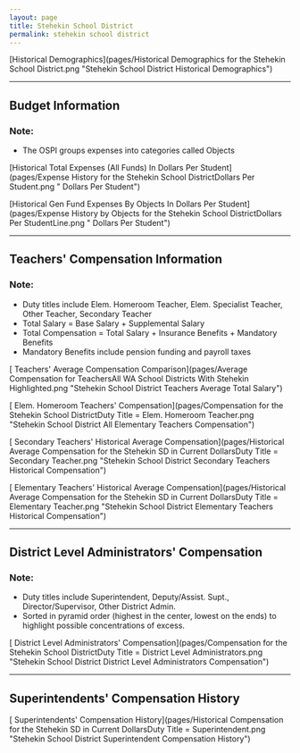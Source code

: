 ```yaml
---
layout: page
title: Stehekin School District
permalink: stehekin school district
---
```



[Historical Demographics](pages/Historical Demographics for the Stehekin School District.png "Stehekin School District Historical Demographics")

___

## Budget Information
### Note:
- The OSPI groups expenses into categories called Objects

[Historical Total Expenses (All Funds) In Dollars Per Student](pages/Expense History for the Stehekin School DistrictDollars Per Student.png " Dollars Per Student")

[Historical Gen Fund Expenses By Objects In Dollars Per Student](pages/Expense History by Objects for the Stehekin School DistrictDollars Per StudentLine.png " Dollars Per Student")


___

## Teachers' Compensation Information
### Note:
- Duty titles include Elem. Homeroom Teacher, Elem. Specialist Teacher, Other Teacher, Secondary Teacher
- Total Salary = Base Salary + Supplemental Salary
- Total Compensation = Total Salary + Insurance Benefits + Mandatory Benefits
- Mandatory Benefits include pension funding and payroll taxes

[ Teachers' Average Compensation Comparison](pages/Average Compensation for TeachersAll WA School Districts With Stehekin Highlighted.png "Stehekin School District Teachers Average Total Salary")

[ Elem. Homeroom Teachers' Compensation](pages/Compensation for the Stehekin School DistrictDuty Title = Elem. Homeroom Teacher.png "Stehekin School District All Elementary Teachers Compensation")

[ Secondary Teachers' Historical Average Compensation](pages/Historical Average Compensation for the Stehekin SD in Current DollarsDuty Title = Secondary Teacher.png "Stehekin School District Secondary Teachers Historical Compensation")

[ Elementary Teachers' Historical Average Compensation](pages/Historical Average Compensation for the Stehekin SD in Current DollarsDuty Title = Elementary Teacher.png "Stehekin School District Elementary Teachers Historical Compensation")


___

## District Level Administrators' Compensation

### Note:
- Duty titles include Superintendent, Deputy/Assist. Supt., Director/Supervisor, Other District Admin.
- Sorted in pyramid order (highest in the center, lowest on the ends) to highlight possible concentrations of excess.

[ District Level Administrators' Compensation](pages/Compensation for the Stehekin School DistrictDuty Title = District Level Administrators.png "Stehekin School District District Level Administrators Compensation")


___

## Superintendents' Compensation History

[ Superintendents' Compensation History](pages/Historical Compensation for the Stehekin SD in Current DollarsDuty Title = Superintendent.png "Stehekin School District Superintendent Compensation History")

